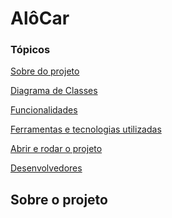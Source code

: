 <h1 align="left">AlôCar</h1>

### Tópicos 

[Sobre do projeto](#descrição-do-projeto)

[Diagrama de Classes](#diagrama-de-classes)

[Funcionalidades](#funcionalidades)

[Ferramentas e tecnologias utilizadas](#ferramentas-utilizadas)

[Abrir e rodar o projeto](#abrir-e-rodar-o-projeto)

[Desenvolvedores](#desenvolvedores)

<h2 align="left">Sobre o projeto</h2>


